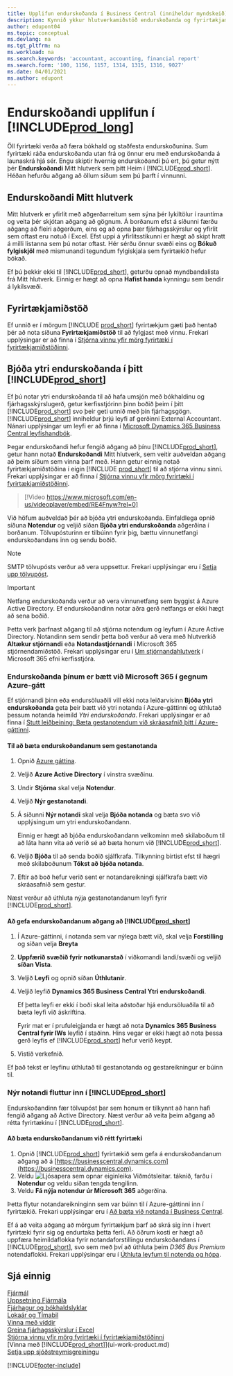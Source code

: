 ```yaml
---
title: Upplifun endurskoðanda í Business Central (inniheldur myndskeið)
description: Kynnið ykkur hlutverkamiðstöð endurskoðanda og fyrirtækjamiðstöðina sem styður innri og ytri endurskoðendur í fyrirtæki viðskiptavinar.
author: edupont04
ms.topic: conceptual
ms.devlang: na
ms.tgt_pltfrm: na
ms.workload: na
ms.search.keywords: 'accountant, accounting, financial report'
ms.search.form: '100, 1156, 1157, 1314, 1315, 1316, 9027'
ms.date: 04/01/2021
ms.author: edupont
---
```

# <a name="accountant-experiences-in-"></a>Endurskoðandi upplifun í [!INCLUDE[prod_long](includes/prod_long.md)]

Öll fyrirtæki verða að færa bókhald og staðfesta endurskoðunina. Sum fyrirtæki ráða endurskoðanda utan frá og önnur eru með endurskoðanda á launaskrá hjá sér. Engu skiptir hvernig endurskoðandi þú ert, þú getur nýtt þér **Endurskoðandi** Mitt hlutverk sem þitt Heim í [!INCLUDE[prod_short](includes/prod_short.md)]. Héðan hefurðu aðgang að öllum síðum sem þú þarft í vinnunni.  

## <a name="accountant-role-center"></a>Endurskoðandi Mitt hlutverk

Mitt hlutverk er yfirlit með aðgerðarreitum sem sýna þér lykiltölur í rauntíma og veita þér skjótan aðgang að gögnum. Á borðanum efst á síðunni færðu aðgang að fleiri aðgerðum, eins og að opna þær fjárhagsskýrslur og yfirlit sem oftast eru notuð í Excel. Efst uppi á yfirlitsstikunni er hægt að skipt hratt á milli listanna sem þú notar oftast. Hér sérðu önnur svæði eins og **Bókuð fylgiskjöl** með mismunandi tegundum fylgiskjala sem fyrirtækið hefur bókað.  

Ef þú þekkir ekki til [!INCLUDE[prod_short](includes/prod_short.md)], geturðu opnað myndbandalista frá Mitt hlutverk. Einnig er hægt að opna **Hafist handa** kynningu sem bendir á lykilsvæði.  

## <a name="company-hub"></a>Fyrirtækjamiðstöð

Ef unnið er í mörgum [!INCLUDE [prod_short](includes/prod_short.md)] fyrirtækjum gæti það hentað þér að nota síðuna **Fyrirtækjamiðstöð** til að fylgjast með vinnu.  Frekari upplýsingar er að finna í [Stjórna vinnu yfir mörg fyrirtæki í fyrirtækjamiðstöðinni](company-hub.md).  

## <a name="inviting-your-external-accountant-to-your-"></a><a name="inviteaccountant"></a>Bjóða ytri endurskoðanda í þitt [!INCLUDE[prod_short](includes/prod_short.md)]

Ef þú notar ytri endurskoðanda til að hafa umsjón með bókhaldinu og fjárhagsskýrslugerð, getur kerfisstjórinn þinn boðið þeim í þitt [!INCLUDE[prod_short](includes/prod_short.md)] svo þeir geti unnið með þín fjárhagsgögn. [!INCLUDE[prod_short](includes/prod_short.md)] inniheldur þrjú leyfi af gerðinni External Accountant. Nánari upplýsingar um leyfi er að finna í [Microsoft Dynamics 365 Business Central leyfishandbók](https://go.microsoft.com/fwlink/?LinkId=871590).

Þegar endurskoðandi hefur fengið aðgang að þínu [!INCLUDE[prod_short](includes/prod_short.md)], getur hann notað **Endurskoðandi** Mitt hlutverk, sem veitir auðveldan aðgang að þeim síðum sem vinna þarf með. Hann getur einnig notað fyrirtækjamiðstöðina í eigin [!INCLUDE [prod_short](includes/prod_short.md)] til að stjórna vinnu sinni. Frekari upplýsingar er að finna í [Stjórna vinnu yfir mörg fyrirtæki í fyrirtækjamiðstöðinni](company-hub.md).  

> [!Video https://www.microsoft.com/en-us/videoplayer/embed/RE4Fnyw?rel=0]

Við höfum auðveldað þér að bjóða ytri endurskoðanda. Einfaldlega opnið síðuna **Notendur** og veljið síðan **Bjóða ytri endurskoðanda** aðgerðina í borðanum. Tölvupósturinn er tilbúinn fyrir þig, bættu vinnunetfangi endurskoðandans inn og sendu boðið.  

> [!Note]  
> SMTP tölvupósts verður að vera uppsettur. Frekari upplýsingar eru í [Setja upp tölvupóst](admin-how-setup-email.md).  

<!-- ![Invite your accountant.](./media/finance-invite-accountant/invite-accountant.png)-->

> [!IMPORTANT]  
> Netfang endurskoðanda verður að vera vinnunetfang sem byggist á Azure Active Directory. Ef endurskoðandinn notar aðra gerð netfangs er ekki hægt að sena boðið.
>
> Þetta verk þarfnast aðgang til að stjórna notendum og leyfum í Azure Active Directory. Notandinn sem sendir þetta boð verður að vera með hlutverkið **Altækur stjórnandi** eða **Notandastjórnandi** í Microsoft 365 stjórnendamiðstöð. Frekari upplýsingar eru í [Um stjórnandahlutverk](/microsoft-365/admin/add-users/about-admin-roles) í Microsoft 365 efni kerfisstjóra.  

### <a name="adding-your-accountant-to-your-microsoft-365-in-the-azure-portal"></a>Endurskoðanda þínum er bætt við Microsoft 365 í gegnum Azure-gátt

Ef stjórnandi þinn eða endursöluaðili vill ekki nota leiðarvísinn **Bjóða ytri endurskoðanda** geta þeir bætt við ytri notanda í Azure-gáttinni og úthlutað þessum notanda heimild *Ytri endurskoðanda*. Frekari upplýsingar er að finna í [Stutt leiðbeining: Bæta gestanotendum við skráasafnið þitt í Azure-gáttinni](/azure/active-directory/b2b/b2b-quickstart-add-guest-users-portal).

#### <a name="to-add-your-accountant-as-a-guest-user"></a>Til að bæta endurskoðandanum sem gestanotanda

1. Opnið [Azure gáttina](https://portal.azure.com/).
2. Veljið **Azure Active Directory** í vinstra svæðinu.
3. Undir **Stjórna** skal velja **Notendur**.
4. Veljið **Nýr gestanotandi**.
5. Á síðunni **Nýr notandi** skal velja **Bjóða notanda** og bæta svo við upplýsingum um ytri endurskoðandann.  

   Einnig er hægt að bjóða endurskoðandann velkominn með skilaboðum til að láta hann vita að verið sé að bæta honum við [!INCLUDE[prod_short](includes/prod_short.md)].

6. Veljið **Bjóða** til að senda boðið sjálfkrafa. Tilkynning birtist efst til hægri með skilaboðunum **Tókst að bjóða notanda**. 
7. Eftir að boð hefur verið sent er notandareikningi sjálfkrafa bætt við skráasafnið sem gestur.

Næst verður að úthluta nýja gestanotandanum leyfi fyrir [!INCLUDE[prod_short](includes/prod_short.md)].

#### <a name="to-give-your-accountant-access-to-your-"></a>Að gefa endurskoðandanum aðgang að [!INCLUDE[prod_short](includes/prod_short.md)]

1. Í Azure-gáttinni, í notanda sem var nýlega bætt við, skal velja **Forstilling** og síðan velja **Breyta**
2.  **Uppfærið svæðið fyrir notkunarstað**  í viðkomandi landi/svæði og veljið  **síðan Vista**.
3. Veljið **Leyfi** og opnið síðan **Úthlutanir**.
4. Veljið leyfið **Dynamics 365 Business Central Ytri endurskoðandi**.  
    
    Ef þetta leyfi er ekki í boði skal leita aðstoðar hjá endursöluaðila til að bæta leyfi við áskriftina.

    Fyrir mat er í prufuleigjanda er hægt að nota **Dynamics 365 Business Central fyrir IWs** leyfið í staðinn. Hins vegar er ekki hægt að nota þessa gerð leyfis ef [!INCLUDE[prod_short](includes/prod_short.md)] hefur verið keypt. 
5. Vistið verkefnið.

Ef það tekst er leyfinu úthlutað til gestanotanda og gestareikningur er búinn til.

### <a name="importing-the-new-user-into-"></a>Nýr notandi fluttur inn í [!INCLUDE[prod_short](includes/prod_short.md)]

Endurskoðandinn fær tölvupóst þar sem honum er tilkynnt að hann hafi fengið aðgang að Active Directory. Næst verður að veita þeim aðgang að rétta fyrirtækinu í [!INCLUDE[prod_short](includes/prod_short.md)].

#### <a name="to-add-the-accountant-to-the-right-company"></a>Að bæta endurskoðandanum við rétt fyrirtæki

1. Opnið [!INCLUDE[prod_short](includes/prod_short.md)] fyrirtækið sem gefa á endurskoðandanum aðgang að á [https://businesscentral.dynamics.com](https://businesscentral.dynamics.com).
2. Veldu ![Ljósapera sem opnar eiginleika Viðmótsleitar.](media/ui-search/search_small.png "Segðu mér hvað þú vilt gera") táknið, farðu í **Notendur** og veldu síðan tengda tengilinn.  
3. Veldu **Fá nýja notendur úr Microsoft 365** aðgerðina.

Þetta flytur notandareikninginn sem var búinn til í Azure-gáttinni inn í fyrirtækið. Frekari upplýsingar eru í [Að bæta við notanda í Business Central](ui-how-users-permissions.md#adduser).  

Ef á að veita aðgang að mörgum fyrirtækjum þarf að skrá sig inn í hvert fyrirtæki fyrir sig og endurtaka þetta ferli. Að öðrum kosti er hægt að uppfæra heimildaflokka fyrir notandaforstillingu endurskoðandans í [!INCLUDE[prod_short](includes/prod_short.md)], svo sem með því að úthluta þeim *D365 Bus Premium* notendaflokki. Frekari upplýsingar eru í [Úthluta leyfum til notenda og hópa](ui-define-granular-permissions.md).  

## <a name="see-also"></a>Sjá einnig

[Fjármál](finance.md)  
[Uppsetning Fjármála](finance-setup-finance.md)  
[Fjárhagur og bókhaldslyklar](finance-general-ledger.md)  
[Lokaár og Tímabil](year-close-years-periods.md)  
[Vinna með víddir](finance-dimensions.md)  
[Greina fjárhagsskýrslur í Excel](finance-analyze-excel.md)  
[Stjórna vinnu yfir mörg fyrirtæki í fyrirtækjamiðstöðinni](company-hub.md)  
[Vinna með [!INCLUDE[prod_short](includes/prod_short.md)]](ui-work-product.md)  
[Setja upp sjóðstreymisgreiningu](finance-setup-cash-flow-analyses.md)  


[!INCLUDE[footer-include](includes/footer-banner.md)]
